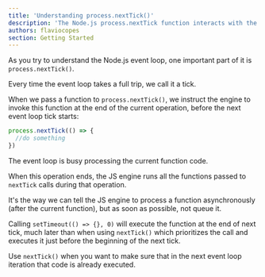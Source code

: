 ```yaml
---
title: 'Understanding process.nextTick()'
description: 'The Node.js process.nextTick function interacts with the event loop in a special way'
authors: flaviocopes
section: Getting Started
---
```


As you try to understand the Node.js event loop, one important part of it is `process.nextTick()`.

Every time the event loop takes a full trip, we call it a tick.

When we pass a function to `process.nextTick()`, we instruct the engine to invoke this function at the end of the current operation, before the next event loop tick starts:

```js
process.nextTick(() => {
  //do something
})
```

The event loop is busy processing the current function code.

When this operation ends, the JS engine runs all the functions passed to `nextTick` calls during that operation.

It's the way we can tell the JS engine to process a function asynchronously (after the current function), but as soon as possible, not queue it.

Calling `setTimeout(() => {}, 0)` will execute the function at the end of next tick, much later than when using `nextTick()` which prioritizes the call and executes it just before the beginning of the next tick.

Use `nextTick()` when you want to make sure that in the next event loop iteration that code is already executed.
